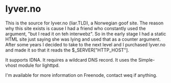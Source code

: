 # lyver.no
This is the source for lyver.no (liar.TLD), a Norwegian goof site.
The reason why this site exists is cause I had a friend who constantly used the argument, "but I read it on teh interwebz".
So in the early stage I had a static HTML site just saying she was lying and used that as a counter argument.
After some years I decided to take to the next level and I purchased lyver.no and made it so that it reads the $_SERVER["HTTP_HOST"].

It supports IDNA.
It requires a wildcard DNS record.
It uses the Simple-vhost module for lighttpd.

I'm available for more information on Freenode, contact weq if anything.
